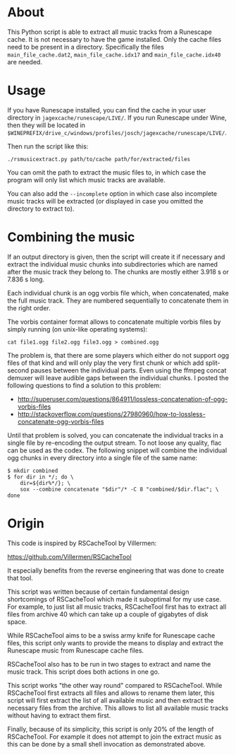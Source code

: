 About
=====

This Python script is able to extract all music tracks from a Runescape cache.
It is not necessary to have the game installed. Only the cache files need to be
present in a directory. Specifically the files `main_file_cache.dat2`,
`main_file_cache.idx17` and `main_file_cache.idx40` are needed.

Usage
=====

If you have Runescape installed, you can find the cache in your user directory
in `jagexcache/runescape/LIVE/`. If you run Runescape under Wine, then they
will be located in
`$WINEPREFIX/drive_c/windows/profiles/josch/jagexcache/runescape/LIVE/`.

Then run the script like this:

	./rsmusicextract.py path/to/cache path/for/extracted/files

You can omit the path to extract the music files to, in which case the program
will only list which music tracks are available.

You can also add the `--incomplete` option in which case also incomplete music
tracks will be extracted (or displayed in case you omitted the directory to
extract to).

Combining the music
===================

If an output directory is given, then the script will create it if necessary
and extract the individual music chunks into subdirectories which are named
after the music track they belong to. The chunks are mostly either 3.918 s or
7.836 s long.

Each individual chunk is an ogg vorbis file which, when concatenated, make the
full music track. They are numbered sequentially to concatenate them in the
right order.

The vorbis container format allows to concatenate multiple vorbis files by
simply running (on unix-like operating systems):

	cat file1.ogg file2.ogg file3.ogg > combined.ogg

The problem is, that there are some players which either do not support ogg
files of that kind and will only play the very first chunk or which add
split-second pauses between the individual parts. Even using the ffmpeg concat
demuxer will leave audible gaps between the individual chunks. I posted the
following questions to find a solution to this problem:

 - http://superuser.com/questions/864911/lossless-concatenation-of-ogg-vorbis-files
 - http://stackoverflow.com/questions/27980960/how-to-lossless-concatenate-ogg-vorbis-files

Until that problem is solved, you can concatenate the individual tracks in a
single file by re-encoding the output stream. To not loose any quality, flac
can be used as the codex. The following snippet will combine the individual ogg
chunks in every directory into a single file of the same name:

	$ mkdir combined
	$ for dir in */; do \
		dir=${dir%*/}; \
		sox --combine concatenate "$dir"/* -C 8 "combined/$dir.flac"; \
	done

Origin
======

This code is inspired by RSCacheTool by Villermen:

https://github.com/Villermen/RSCacheTool

It especially benefits from the reverse engineering that was done to create
that tool.

This script was written because of certain fundamental design shortcomings of
RSCacheTool which made it suboptimal for my use case. For example, to just list
all music tracks, RSCacheTool first has to extract all files from archive 40
which can take up a couple of gigabytes of disk space.

While RSCacheTool aims to be a swiss army knife for Runescape cache files, this
script only wants to provide the means to display and extract the Runescape
music from Runescape cache files.

RSCacheTool also has to be run in two stages to extract and name the music
track. This script does both actions in one go.

This script works "the other way round" compared to RSCacheTool. While
RSCacheTool first extracts all files and allows to rename them later, this
script will first extract the list of all available music and then extract the
necessary files from the archive. This allows to list all available music
tracks without having to extract them first.

Finally, because of its simplicity, this script is only 20% of the length of
RSCacheTool. For example it does not attempt to join the extract music as this
can be done by a small shell invocation as demonstrated above.
